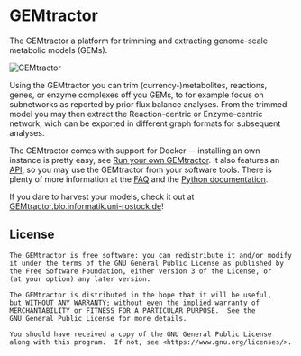 # GEMtractor

The GEMtractor a platform for trimming and extracting genome-scale metabolic models (GEMs).

<object data="https://gemtractor.bio.informatik.uni-rostock.de/static/pics/gemtractor-landscape.svg" type="image/svg+xml">
  <img src="https://gemtractor.bio.informatik.uni-rostock.de//static/pics/gemtractor-landscape.png" title="GEMtractor" alt="GEMtractor" />
</object>

Using the GEMtractor you can trim (currency-)metabolites, reactions, genes, or enzyme complexes off you GEMs, to for example focus on subnetworks as reported by prior flux balance analyses.
From the trimmed model you may then extract the Reaction-centric or Enzyme-centric network, wich can be exported in different graph formats for subsequent analyses.


The GEMtractor comes with support for Docker -- installing an own instance is pretty easy, see <a href="https://gemtractor.bio.informatik.uni-rostock.de/learn/#own-gemtractor">Run your own GEMtractor</a>.
It also features an <a href="https://gemtractor.bio.informatik.uni-rostock.de/learn#api">API</a>, so you may use the GEMtractor from your software tools.
There is plenty of more information at the <a href="https://gemtractor.bio.informatik.uni-rostock.de/learn">FAQ</a> and the <a href="https://doc.bio.informatik.uni-rostock.de/GEMtractor/">Python documentation</a>.

If you dare to harvest your models, check it out at <a href="https://gemtractor.bio.informatik.uni-rostock.de/">GEMtractor.bio.informatik.uni-rostock.de</a>!

## License

    The GEMtractor is free software: you can redistribute it and/or modify
    it under the terms of the GNU General Public License as published by
    the Free Software Foundation, either version 3 of the License, or
    (at your option) any later version.

    The GEMtractor is distributed in the hope that it will be useful,
    but WITHOUT ANY WARRANTY; without even the implied warranty of
    MERCHANTABILITY or FITNESS FOR A PARTICULAR PURPOSE.  See the
    GNU General Public License for more details.

    You should have received a copy of the GNU General Public License
    along with this program.  If not, see <https://www.gnu.org/licenses/>.




